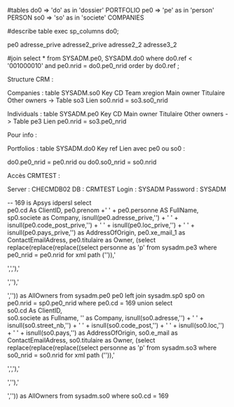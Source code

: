 #tables
do0 => 'do' as in 'dossier' PORTFOLIO
pe0 => 'pe' as in 'person'  PERSON
so0 => 'so' as in 'societe' COMPANIES

#describe table
exec sp_columns do0;

pe0
	adresse_prive
	adresse2_prive
	adresse2_2
	adresse3_2

#join
select * from SYSADM.pe0, SYSADM.do0 where do0.ref < '001000010' and pe0.nrid = do0.pe0_nrid  order by do0.ref ;

Structure CRM :

Companies : 
table                      SYSADM.so0
Key                        CD
Team                     xregion
Main owner       Titulaire
Other owners -> Table so3
                                                Lien so0.nrid = so3.so0_nrid


Individuals : 
table                      SYSADM.pe0
Key                        CD
Main owner       Titulaire
Other owners -> Table pe3
                                                Lien pe0.nrid = so3.pe0_nrid

Pour info :

Portfolios :
table                      SYSADM.do0
Key                        ref
Lien avec pe0 ou so0 : 

do0.pe0_nrid = pe0.nrid
ou
do0.so0_nrid = so0.nrid


Accès CRMTEST :

Server : CHECMDB02
DB : CRMTEST
Login : SYSADM
Password : SYSADM



-- 169 is Apsys idpersl
select  
 pe0.cd As ClientID, 
 pe0.prenom +' ' +  pe0.personne AS FullName,  
 sp0.societe as Company, 
 isnull(pe0.adresse_prive,'')   + ' ' + isnull(pe0.code_post_prive,'') + ' ' + isnull(pe0.loc_prive,'') + ' '  + isnull(pe0.pays_prive,'') as AddressOfOrigin, 
   pe0.xe_mail_1 as ContactEmailAdress,
   pe0.titulaire as Owner,
   (select replace(replace(replace((select personne as 'p' from sysadm.pe3
where pe0_nrid = pe0.nrid
for xml path ('')),'</p><p>',','),'<p>',''),'</p>','')) as AllOwners
from sysadm.pe0 pe0 
 left join sysadm.sp0 sp0 
  on pe0.nrid = sp0.pe0_nrid 
where pe0.cd = 169
union 
select  
 so0.cd As ClientID,  
 so0.societe as Fullname, 
 '' as Company,
isnull(so0.adresse,'')   + ' ' + isnull(so0.street_nb,'') + ' ' + isnull(so0.code_post,'') + ' ' + isnull(so0.loc,'') + ' '  + isnull(so0.pays,'') as AddressOfOrigin, 
 so0.e_mail as ContactEmailAdress,
    so0.titulaire as Owner,
   (select replace(replace(replace((select personne as 'p' from sysadm.so3
where so0_nrid = so0.nrid
for xml path ('')),'</p><p>',','),'<p>',''),'</p>','')) as AllOwners
from sysadm.so0 
where so0.cd = 169
